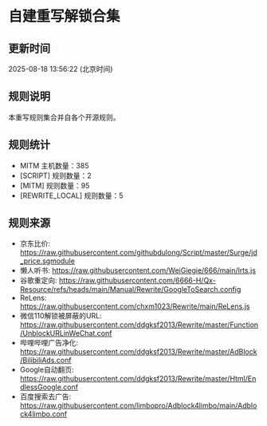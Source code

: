 # 自建重写解锁合集

## 更新时间
2025-08-18 13:56:22 (北京时间)

## 规则说明
本重写规则集合并自各个开源规则。

## 规则统计
- MITM 主机数量：385
- [SCRIPT] 规则数量：2
- [MITM] 规则数量：95
- [REWRITE_LOCAL] 规则数量：5


## 规则来源
- 京东比价: https://raw.githubusercontent.com/githubdulong/Script/master/Surge/jd_price.sgmodule
- 懒人听书: https://raw.githubusercontent.com/WeiGiegie/666/main/lrts.js
- 谷歌重定向: https://raw.githubusercontent.com/6666-H/Qx-Resource/refs/heads/main/Manual/Rewrite/GoogleToSearch.config
- ReLens: https://raw.githubusercontent.com/chxm1023/Rewrite/main/ReLens.js
- 微信110解锁被屏蔽的URL: https://raw.githubusercontent.com/ddgksf2013/Rewrite/master/Function/UnblockURLinWeChat.conf
- 哔哩哔哩广告净化: https://raw.githubusercontent.com/ddgksf2013/Rewrite/master/AdBlock/BilibiliAds.conf
- Google自动翻页: https://raw.githubusercontent.com/ddgksf2013/Rewrite/master/Html/EndlessGoogle.conf
- 百度搜索去广告: https://raw.githubusercontent.com/limbopro/Adblock4limbo/main/Adblock4limbo.conf

